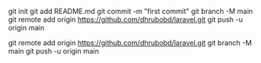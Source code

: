 git init
git add README.md
git commit -m "first commit"
git branch -M main
git remote add origin https://github.com/dhrubobd/laravel.git
git push -u origin main


git remote add origin https://github.com/dhrubobd/laravel.git
git branch -M main
git push -u origin main
